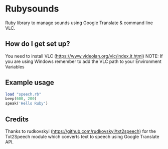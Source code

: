 # Rubysounds
Ruby library to manage sounds using Google Translate &amp; command line VLC.

## How do I get set up? ##

You need to install VLC (https://www.videolan.org/vlc/index.it.html)
NOTE: If you are using Windows remember to add the VLC path to your Environment Variables

## Example usage ##

```ruby
load "speech.rb"
beep(600, 200)
speak('Hello Ruby')
```

## Credits ##

Thanks to rudkovskyi (https://github.com/rudkovskyi/txt2speech) for the Txt2Speech module which converts text to speech using Google Translate API.
